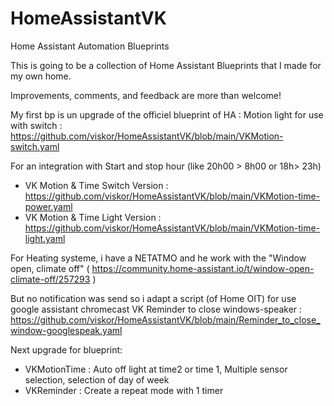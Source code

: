 # HomeAssistantVK

Home Assistant Automation Blueprints

This is going to be a collection of Home Assistant Blueprints that I made for my own home.

Improvements, comments, and feedback are more than welcome!

My first bp is un upgrade of the officiel blueprint of HA : Motion light for use with switch : https://github.com/viskor/HomeAssistantVK/blob/main/VKMotion-switch.yaml

For an integration with Start and stop hour (like 20h00 > 8h00 or 18h> 23h) 
- VK Motion & Time Switch Version : https://github.com/viskor/HomeAssistantVK/blob/main/VKMotion-time-power.yaml
- VK Motion & Time Light Version : https://github.com/viskor/HomeAssistantVK/blob/main/VKMotion-time-light.yaml


For Heating systeme, i have a NETATMO and he work with the "Window open, climate off" ( https://community.home-assistant.io/t/window-open-climate-off/257293 ) 


But no notification was send so i adapt a script (of Home OIT) for use google assistant chromecast
VK Reminder to close windows-speaker : https://github.com/viskor/HomeAssistantVK/blob/main/Reminder_to_close_window-googlespeak.yaml

Next upgrade for blueprint: 
- VKMotionTime : Auto off light at time2 or time 1, Multiple sensor selection, selection of day of week   
- VKReminder : Create a repeat mode with 1 timer
